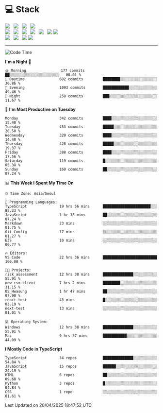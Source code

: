 <h1>💻 Stack</h1>
<div>
 <!-- badge : https://shields.io/ -->
 <!-- icon : https://simpleicons.org/?q=Get -->
 <img src="https://img.shields.io/badge/HTML5-e74c3c?style=flat-square&logo=HTML5&logoColor=white"/> &nbsp 
 <img src="https://img.shields.io/badge/CSS3-0A84FF?style=flat-square&logo=CSS3&logoColor=white"/> &nbsp 
 <img src="https://img.shields.io/badge/JavaScript-FFCD11?style=flat-square&logo=JavaScript&logoColor=white"/> &nbsp 
 <img src="https://img.shields.io/badge/TypeScript-3075C0?style=flat-square&logo=TypeScript&logoColor=white"/>
 <br/>
 <img src="https://img.shields.io/badge/Next-000000?style=flat-square&logo=nextdotjs&logoColor=white"/> &nbsp 
 <img src="https://img.shields.io/badge/React-00BCF6?style=flat-square&logo=React&logoColor=white"/> &nbsp 
 <img src="https://img.shields.io/badge/Redux-764ABC?style=flat-square&logo=Redux&logoColor=white"/> &nbsp
 <img src="https://img.shields.io/badge/Recoil-3578E5?style=flat-square&logo=recoil&logoColor=white"/> &nbsp
 <img src="https://img.shields.io/badge/React-Query-FF4154?style=flat-square&logo=reactquery&logoColor=white"/> &nbsp 
 <img src="https://img.shields.io/badge/styled%2Dcomponents-DB7093?style=flat-square&logo=styled%2Dcomponents&logoColor=white"/>
 <img src="https://img.shields.io/badge/CSS Modules-000000?style=flat-square&logo=CSS Modules&logoColor=white"/> &nbsp 
 <br/>
 <img src="https://img.shields.io/badge/Node-339933?style=flat-square&logo=Node.js&logoColor=white"/> &nbsp 
 <img src="https://img.shields.io/badge/Express-000000?style=flat-square&logo=Express&logoColor=white"/> &nbsp 
 <img src="https://img.shields.io/badge/MongoDB-47A248?style=flat-square&logo=MongoDB&logoColor=white"/>
 <img src="https://img.shields.io/badge/MariaDB-003545?style=flat-square&logo=mariadb&logoColor=white"/>
</div>

<hr>

<!--START_SECTION:waka-->
![Code Time](http://img.shields.io/badge/Code%20Time-2%2C337%20hrs%2054%20mins-blue)

**I'm a Night 🦉** 

```text
🌞 Morning                177 commits         ██░░░░░░░░░░░░░░░░░░░░░░░   08.01 % 
🌆 Daytime                682 commits         ████████░░░░░░░░░░░░░░░░░   30.86 % 
🌃 Evening                1093 commits        ████████████░░░░░░░░░░░░░   49.46 % 
🌙 Night                  258 commits         ███░░░░░░░░░░░░░░░░░░░░░░   11.67 % 
```
📅 **I'm Most Productive on Tuesday** 

```text
Monday                   342 commits         ████░░░░░░░░░░░░░░░░░░░░░   15.48 % 
Tuesday                  453 commits         █████░░░░░░░░░░░░░░░░░░░░   20.50 % 
Wednesday                320 commits         ████░░░░░░░░░░░░░░░░░░░░░   14.48 % 
Thursday                 428 commits         █████░░░░░░░░░░░░░░░░░░░░   19.37 % 
Friday                   388 commits         ████░░░░░░░░░░░░░░░░░░░░░   17.56 % 
Saturday                 119 commits         █░░░░░░░░░░░░░░░░░░░░░░░░   05.38 % 
Sunday                   160 commits         ██░░░░░░░░░░░░░░░░░░░░░░░   07.24 % 
```


📊 **This Week I Spent My Time On** 

```text
🕑︎ Time Zone: Asia/Seoul

💬 Programming Languages: 
TypeScript               19 hrs 56 mins      ██████████████████████░░░   88.23 % 
JavaScript               1 hr 38 mins        ██░░░░░░░░░░░░░░░░░░░░░░░   07.24 % 
Markdown                 23 mins             ░░░░░░░░░░░░░░░░░░░░░░░░░   01.75 % 
Git Config               17 mins             ░░░░░░░░░░░░░░░░░░░░░░░░░   01.27 % 
EJS                      10 mins             ░░░░░░░░░░░░░░░░░░░░░░░░░   00.77 % 

🔥 Editors: 
VS Code                  22 hrs 36 mins      █████████████████████████   100.00 % 

🐱‍💻 Projects: 
risk_assessment          12 hrs 38 mins      ██████████████░░░░░░░░░░░   55.91 % 
new-rsm-client           7 hrs 2 mins        ████████░░░░░░░░░░░░░░░░░   31.15 % 
OS_Hwasung               1 hr 47 mins        ██░░░░░░░░░░░░░░░░░░░░░░░   07.90 % 
react-test               43 mins             █░░░░░░░░░░░░░░░░░░░░░░░░   03.19 % 
next-test                13 mins             ░░░░░░░░░░░░░░░░░░░░░░░░░   01.01 % 

💻 Operating System: 
Windows                  12 hrs 38 mins      ██████████████░░░░░░░░░░░   55.91 % 
Mac                      9 hrs 57 mins       ███████████░░░░░░░░░░░░░░   44.09 % 
```

**I Mostly Code in TypeScript** 

```text
TypeScript               34 repos            ██████████████░░░░░░░░░░░   54.84 % 
JavaScript               15 repos            ██████░░░░░░░░░░░░░░░░░░░   24.19 % 
HTML                     6 repos             ██░░░░░░░░░░░░░░░░░░░░░░░   09.68 % 
Python                   3 repos             █░░░░░░░░░░░░░░░░░░░░░░░░   04.84 % 
CSS                      1 repo              ░░░░░░░░░░░░░░░░░░░░░░░░░   01.61 % 
```




 Last Updated on 20/04/2025 18:47:52 UTC
<!--END_SECTION:waka-->

